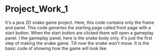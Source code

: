 # Project_Work_1
 It's a java 2D snake game project. 
 Here, this code contains only the frame and panel. This code genertes the starting page called front page with a start button. When the start button are clicked there will open a gameplay panel. I the gameplay panel, here is the snake body only. It's just the first step of making the snake game. Till now the snake won't move. It is the basic code of showing how the game will look like.
